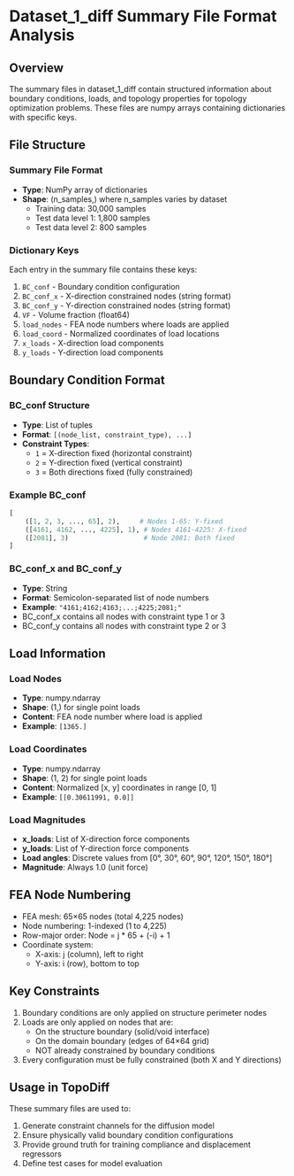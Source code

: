 # Dataset_1_diff Summary File Format Analysis

## Overview
The summary files in dataset_1_diff contain structured information about boundary conditions, loads, and topology properties for topology optimization problems. These files are numpy arrays containing dictionaries with specific keys.

## File Structure

### Summary File Format
- **Type**: NumPy array of dictionaries
- **Shape**: (n_samples,) where n_samples varies by dataset
  - Training data: 30,000 samples
  - Test data level 1: 1,800 samples
  - Test data level 2: 800 samples

### Dictionary Keys
Each entry in the summary file contains these keys:
1. `BC_conf` - Boundary condition configuration
2. `BC_conf_x` - X-direction constrained nodes (string format)
3. `BC_conf_y` - Y-direction constrained nodes (string format)
4. `VF` - Volume fraction (float64)
5. `load_nodes` - FEA node numbers where loads are applied
6. `load_coord` - Normalized coordinates of load locations
7. `x_loads` - X-direction load components
8. `y_loads` - Y-direction load components

## Boundary Condition Format

### BC_conf Structure
- **Type**: List of tuples
- **Format**: `[(node_list, constraint_type), ...]`
- **Constraint Types**:
  - `1` = X-direction fixed (horizontal constraint)
  - `2` = Y-direction fixed (vertical constraint)
  - `3` = Both directions fixed (fully constrained)

### Example BC_conf
```python
[
    ([1, 2, 3, ..., 65], 2),     # Nodes 1-65: Y-fixed
    ([4161, 4162, ..., 4225], 1), # Nodes 4161-4225: X-fixed
    ([2081], 3)                   # Node 2081: Both fixed
]
```

### BC_conf_x and BC_conf_y
- **Type**: String
- **Format**: Semicolon-separated list of node numbers
- **Example**: `"4161;4162;4163;...;4225;2081;"`
- BC_conf_x contains all nodes with constraint type 1 or 3
- BC_conf_y contains all nodes with constraint type 2 or 3

## Load Information

### Load Nodes
- **Type**: numpy.ndarray
- **Shape**: (1,) for single point loads
- **Content**: FEA node number where load is applied
- **Example**: `[1365.]`

### Load Coordinates
- **Type**: numpy.ndarray
- **Shape**: (1, 2) for single point loads
- **Content**: Normalized [x, y] coordinates in range [0, 1]
- **Example**: `[[0.30611991, 0.0]]`

### Load Magnitudes
- **x_loads**: List of X-direction force components
- **y_loads**: List of Y-direction force components
- **Load angles**: Discrete values from [0°, 30°, 60°, 90°, 120°, 150°, 180°]
- **Magnitude**: Always 1.0 (unit force)

## FEA Node Numbering
- FEA mesh: 65×65 nodes (total 4,225 nodes)
- Node numbering: 1-indexed (1 to 4,225)
- Row-major order: Node = j * 65 + (-i) + 1
- Coordinate system:
  - X-axis: j (column), left to right
  - Y-axis: i (row), bottom to top

## Key Constraints
1. Boundary conditions are only applied on structure perimeter nodes
2. Loads are only applied on nodes that are:
   - On the structure boundary (solid/void interface)
   - On the domain boundary (edges of 64×64 grid)
   - NOT already constrained by boundary conditions
3. Every configuration must be fully constrained (both X and Y directions)

## Usage in TopoDiff
These summary files are used to:
1. Generate constraint channels for the diffusion model
2. Ensure physically valid boundary condition configurations
3. Provide ground truth for training compliance and displacement regressors
4. Define test cases for model evaluation